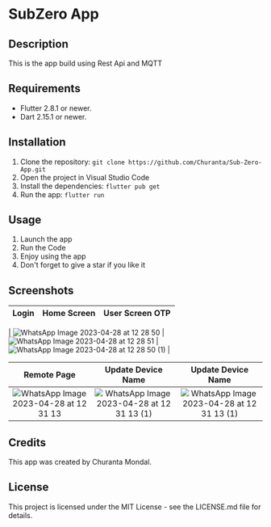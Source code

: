 # SubZero App

## Description

This is the app build using Rest Api and MQTT

## Requirements

- Flutter 2.8.1 or newer.
- Dart 2.15.1 or newer.

## Installation

1. Clone the repository: `git clone https://github.com/Churanta/Sub-Zero-App.git`
2. Open the project in Visual Studio Code
3. Install the dependencies: `flutter pub get`
4. Run the app: `flutter run`

## Usage

1. Launch the app
2. Run the Code
3. Enjoy using the app
4. Don't forget to give a star if you like it

## Screenshots

| Login | Home Screen | User Screen OTP |
| :---: | :---------: | :-------------: |

| ![WhatsApp Image 2023-04-28 at 12 28 50](https://user-images.githubusercontent.com/83538805/235077686-5b7b6eb9-684d-4697-b4fd-98337ade6cd3.jpeg)
| ![WhatsApp Image 2023-04-28 at 12 28 51](https://user-images.githubusercontent.com/83538805/235077722-9a7dbc15-937f-48e4-a36a-680ef0c60df6.jpeg) | ![WhatsApp Image 2023-04-28 at 12 28 50 (1)](https://user-images.githubusercontent.com/83538805/235077738-978d971f-d373-450a-9f30-0c9b6a074769.jpeg) |

|                                                                   Remote Page                                                                    |                                                                  Update Device Name                                                                  |                                                                  Update Device Name                                                                  |
| :----------------------------------------------------------------------------------------------------------------------------------------------: | :--------------------------------------------------------------------------------------------------------------------------------------------------: | :--------------------------------------------------------------------------------------------------------------------------------------------------: |
| ![WhatsApp Image 2023-04-28 at 12 31 13](https://user-images.githubusercontent.com/83538805/235077766-4c86d693-0c24-4e91-b355-aa9a43f50f56.jpeg) | ![WhatsApp Image 2023-04-28 at 12 31 13 (1)](https://user-images.githubusercontent.com/83538805/235077796-79a8b723-caf9-4bec-8222-543f879b74fd.jpeg) | ![WhatsApp Image 2023-04-28 at 12 31 13 (1)](https://user-images.githubusercontent.com/83538805/235077796-79a8b723-caf9-4bec-8222-543f879b74fd.jpeg) |

## Credits

This app was created by Churanta Mondal.

## License

This project is licensed under the MIT License - see the LICENSE.md file for details.

